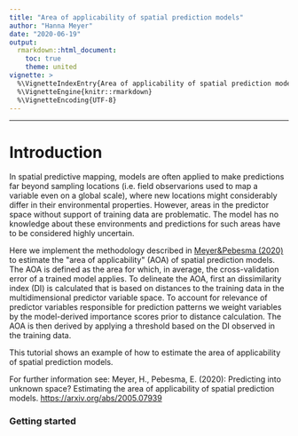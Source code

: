 ```yaml
---
title: "Area of applicability of spatial prediction models"
author: "Hanna Meyer"
date: "2020-06-19"
output:
  rmarkdown::html_document:
    toc: true
    theme: united
vignette: >
  %\VignetteIndexEntry{Area of applicability of spatial prediction models}
  %\VignetteEngine{knitr::rmarkdown}
  %\VignetteEncoding{UTF-8}
---
```




---


# Introduction
In spatial predictive mapping, models are often applied to make predictions far beyond sampling locations (i.e. field observarions used to map a variable even on a global scale), where new locations might considerably differ in their environmental properties. However, areas in the predictor space without support of training data are problematic. The model has no knowledge about these environments and predictions for such areas have to be considered highly uncertain. 

Here we implement the methodology described in [Meyer\&Pebesma (2020)](http://arxiv.org/abs/2005.07939) to estimate the "area of applicability" (AOA) of spatial prediction models. The AOA is defined as the area for which, in average, the cross-validation error of a trained model applies. To delineate the AOA, first an dissimilarity index (DI) is calculated that is based on distances to the training data in the multidimensional predictor variable space. To account for relevance of predictor variables responsible for prediction patterns we weight variables by the model-derived importance scores prior to distance calculation. The AOA is then derived by applying a threshold based on the DI observed in the training data.
 
This tutorial shows an example of how to estimate the area of applicability of spatial prediction models. 

For further information see: Meyer, H., Pebesma, E. (2020): Predicting into unknown space? Estimating the area of applicability of spatial prediction models. https://arxiv.org/abs/2005.07939

### Getting started














































